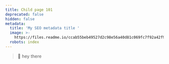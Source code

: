 ```yaml
---
title: Child page 101
deprecated: false
hidden: false
metadata:
  title: 'My SEO metadata title '
  image: >-
    https://files.readme.io/ccab55beb49527d2c98e56a40d81c069fc7f92a42f91c0615d807f333e915db6-Git-Icon-1788C.png
  robots: index
---
```

> 📘 hey there